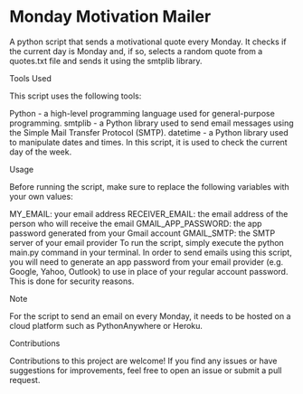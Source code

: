 # Monday Motivation Mailer
A python script that sends a motivational quote every Monday. It checks if the current day is Monday and, if so, selects a random quote from a quotes.txt file and sends it using the smtplib library.

Tools Used

This script uses the following tools:

Python - a high-level programming language used for general-purpose programming.
smtplib - a Python library used to send email messages using the Simple Mail Transfer Protocol (SMTP).
datetime - a Python library used to manipulate dates and times. In this script, it is used to check the current day of the week.

Usage

Before running the script, make sure to replace the following variables with your own values:

  MY_EMAIL: your email address
  RECEIVER_EMAIL: the email address of the person who will receive the email
  GMAIL_APP_PASSWORD: the app password generated from your Gmail account
  GMAIL_SMTP: the SMTP server of your email provider
  To run the script, simply execute the python main.py command in your terminal.
  In order to send emails using this script, you will need to generate an app password from your email provider (e.g. Google, Yahoo, Outlook) to use in place of your regular account password. This is done for security reasons.

Note

For the script to send an email on every Monday, it needs to be hosted on a cloud platform such as PythonAnywhere or Heroku.

Contributions

Contributions to this project are welcome! If you find any issues or have suggestions for improvements, feel free to open an issue or submit a pull request.

